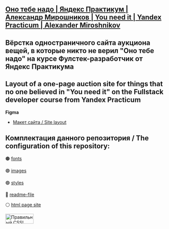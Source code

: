 [**Оно тебе надо | Яндекс Практикум | Александр Мирошников | You need it | Yandex Practicum | Alexander Miroshnikov**](https://github.com/Diodver)
-
**Вёрстка одностраничного сайта аукциона вещей, в которые никто не верил "Оно тебе надо" на курсе Фулстек-разработчик от Яндекс Практикума**
-
**Layout of a one-page auction site for things that no one believed in "You need it" on the Fullstack developer course from Yandex Practicum** 
-
**Figma**

- [Макет сайта / Site layout](https://www.figma.com/design/Yb2KmZl4xQUdFsxliH5W01/Оно-тебе-надо?node-id=1-97&t=ljkxcmkha17k4sN5-0)

**Комплектация данного репозитория / The configuration of this repository:**
-

:brown_circle: [fonts](https://github.com/Diodver/ono-tebe-nado/tree/main/fonts)

:purple_circle: [images](https://github.com/Diodver/ono-tebe-nado/tree/main/images)

:green_circle: [styles](https://github.com/Diodver/ono-tebe-nado/blob/main/styles/style.css)

:large_blue_circle: [readme-file](url)

:white_circle: [html page site](https://github.com/Diodver/ono-tebe-nado/blob/main/index.html)



<p>
    <a href="http://jigsaw.w3.org/css-validator/check/referer">
        <img style="border:0;width:88px;height:31px"
            src="http://jigsaw.w3.org/css-validator/images/vcss"
            alt="Правильный CSS!" />
    </a>
</p>

